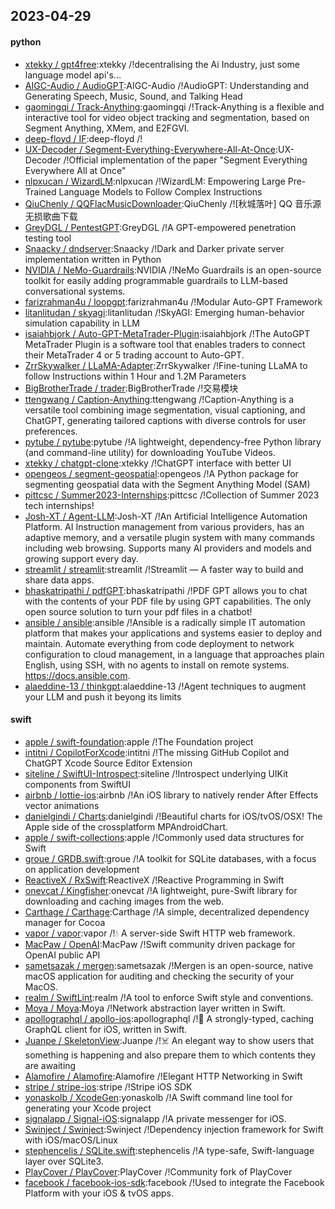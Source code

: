 ## 2023-04-29

#### python
* [xtekky / gpt4free](https://github.com/xtekky/gpt4free):xtekky /!decentralising the Ai Industry, just some language model api's...
* [AIGC-Audio / AudioGPT](https://github.com/AIGC-Audio/AudioGPT):AIGC-Audio /!AudioGPT: Understanding and Generating Speech, Music, Sound, and Talking Head
* [gaomingqi / Track-Anything](https://github.com/gaomingqi/Track-Anything):gaomingqi /!Track-Anything is a flexible and interactive tool for video object tracking and segmentation, based on Segment Anything, XMem, and E2FGVI.
* [deep-floyd / IF](https://github.com/deep-floyd/IF):deep-floyd /!
* [UX-Decoder / Segment-Everything-Everywhere-All-At-Once](https://github.com/UX-Decoder/Segment-Everything-Everywhere-All-At-Once):UX-Decoder /!Official implementation of the paper "Segment Everything Everywhere All at Once"
* [nlpxucan / WizardLM](https://github.com/nlpxucan/WizardLM):nlpxucan /!WizardLM: Empowering Large Pre-Trained Language Models to Follow Complex Instructions
* [QiuChenly / QQFlacMusicDownloader](https://github.com/QiuChenly/QQFlacMusicDownloader):QiuChenly /![秋城落叶] QQ 音乐源无损歌曲下载
* [GreyDGL / PentestGPT](https://github.com/GreyDGL/PentestGPT):GreyDGL /!A GPT-empowered penetration testing tool
* [Snaacky / dndserver](https://github.com/Snaacky/dndserver):Snaacky /!Dark and Darker private server implementation written in Python
* [NVIDIA / NeMo-Guardrails](https://github.com/NVIDIA/NeMo-Guardrails):NVIDIA /!NeMo Guardrails is an open-source toolkit for easily adding programmable guardrails to LLM-based conversational systems.
* [farizrahman4u / loopgpt](https://github.com/farizrahman4u/loopgpt):farizrahman4u /!Modular Auto-GPT Framework
* [litanlitudan / skyagi](https://github.com/litanlitudan/skyagi):litanlitudan /!SkyAGI: Emerging human-behavior simulation capability in LLM
* [isaiahbjork / Auto-GPT-MetaTrader-Plugin](https://github.com/isaiahbjork/Auto-GPT-MetaTrader-Plugin):isaiahbjork /!The AutoGPT MetaTrader Plugin is a software tool that enables traders to connect their MetaTrader 4 or 5 trading account to Auto-GPT.
* [ZrrSkywalker / LLaMA-Adapter](https://github.com/ZrrSkywalker/LLaMA-Adapter):ZrrSkywalker /!Fine-tuning LLaMA to follow Instructions within 1 Hour and 1.2M Parameters
* [BigBrotherTrade / trader](https://github.com/BigBrotherTrade/trader):BigBrotherTrade /!交易模块
* [ttengwang / Caption-Anything](https://github.com/ttengwang/Caption-Anything):ttengwang /!Caption-Anything is a versatile tool combining image segmentation, visual captioning, and ChatGPT, generating tailored captions with diverse controls for user preferences.
* [pytube / pytube](https://github.com/pytube/pytube):pytube /!A lightweight, dependency-free Python library (and command-line utility) for downloading YouTube Videos.
* [xtekky / chatgpt-clone](https://github.com/xtekky/chatgpt-clone):xtekky /!ChatGPT interface with better UI
* [opengeos / segment-geospatial](https://github.com/opengeos/segment-geospatial):opengeos /!A Python package for segmenting geospatial data with the Segment Anything Model (SAM)
* [pittcsc / Summer2023-Internships](https://github.com/pittcsc/Summer2023-Internships):pittcsc /!Collection of Summer 2023 tech internships!
* [Josh-XT / Agent-LLM](https://github.com/Josh-XT/Agent-LLM):Josh-XT /!An Artificial Intelligence Automation Platform. AI Instruction management from various providers, has an adaptive memory, and a versatile plugin system with many commands including web browsing. Supports many AI providers and models and growing support every day.
* [streamlit / streamlit](https://github.com/streamlit/streamlit):streamlit /!Streamlit — A faster way to build and share data apps.
* [bhaskatripathi / pdfGPT](https://github.com/bhaskatripathi/pdfGPT):bhaskatripathi /!PDF GPT allows you to chat with the contents of your PDF file by using GPT capabilities. The only open source solution to turn your pdf files in a chatbot!
* [ansible / ansible](https://github.com/ansible/ansible):ansible /!Ansible is a radically simple IT automation platform that makes your applications and systems easier to deploy and maintain. Automate everything from code deployment to network configuration to cloud management, in a language that approaches plain English, using SSH, with no agents to install on remote systems. https://docs.ansible.com.
* [alaeddine-13 / thinkgpt](https://github.com/alaeddine-13/thinkgpt):alaeddine-13 /!Agent techniques to augment your LLM and push it beyong its limits

#### swift
* [apple / swift-foundation](https://github.com/apple/swift-foundation):apple /!The Foundation project
* [intitni / CopilotForXcode](https://github.com/intitni/CopilotForXcode):intitni /!The missing GitHub Copilot and ChatGPT Xcode Source Editor Extension
* [siteline / SwiftUI-Introspect](https://github.com/siteline/SwiftUI-Introspect):siteline /!Introspect underlying UIKit components from SwiftUI
* [airbnb / lottie-ios](https://github.com/airbnb/lottie-ios):airbnb /!An iOS library to natively render After Effects vector animations
* [danielgindi / Charts](https://github.com/danielgindi/Charts):danielgindi /!Beautiful charts for iOS/tvOS/OSX! The Apple side of the crossplatform MPAndroidChart.
* [apple / swift-collections](https://github.com/apple/swift-collections):apple /!Commonly used data structures for Swift
* [groue / GRDB.swift](https://github.com/groue/GRDB.swift):groue /!A toolkit for SQLite databases, with a focus on application development
* [ReactiveX / RxSwift](https://github.com/ReactiveX/RxSwift):ReactiveX /!Reactive Programming in Swift
* [onevcat / Kingfisher](https://github.com/onevcat/Kingfisher):onevcat /!A lightweight, pure-Swift library for downloading and caching images from the web.
* [Carthage / Carthage](https://github.com/Carthage/Carthage):Carthage /!A simple, decentralized dependency manager for Cocoa
* [vapor / vapor](https://github.com/vapor/vapor):vapor /!💧
A server-side Swift HTTP web framework.
* [MacPaw / OpenAI](https://github.com/MacPaw/OpenAI):MacPaw /!Swift community driven package for OpenAI public API
* [sametsazak / mergen](https://github.com/sametsazak/mergen):sametsazak /!Mergen is an open-source, native macOS application for auditing and checking the security of your MacOS.
* [realm / SwiftLint](https://github.com/realm/SwiftLint):realm /!A tool to enforce Swift style and conventions.
* [Moya / Moya](https://github.com/Moya/Moya):Moya /!Network abstraction layer written in Swift.
* [apollographql / apollo-ios](https://github.com/apollographql/apollo-ios):apollographql /!📱
A strongly-typed, caching GraphQL client for iOS, written in Swift.
* [Juanpe / SkeletonView](https://github.com/Juanpe/SkeletonView):Juanpe /!☠️
An elegant way to show users that something is happening and also prepare them to which contents they are awaiting
* [Alamofire / Alamofire](https://github.com/Alamofire/Alamofire):Alamofire /!Elegant HTTP Networking in Swift
* [stripe / stripe-ios](https://github.com/stripe/stripe-ios):stripe /!Stripe iOS SDK
* [yonaskolb / XcodeGen](https://github.com/yonaskolb/XcodeGen):yonaskolb /!A Swift command line tool for generating your Xcode project
* [signalapp / Signal-iOS](https://github.com/signalapp/Signal-iOS):signalapp /!A private messenger for iOS.
* [Swinject / Swinject](https://github.com/Swinject/Swinject):Swinject /!Dependency injection framework for Swift with iOS/macOS/Linux
* [stephencelis / SQLite.swift](https://github.com/stephencelis/SQLite.swift):stephencelis /!A type-safe, Swift-language layer over SQLite3.
* [PlayCover / PlayCover](https://github.com/PlayCover/PlayCover):PlayCover /!Community fork of PlayCover
* [facebook / facebook-ios-sdk](https://github.com/facebook/facebook-ios-sdk):facebook /!Used to integrate the Facebook Platform with your iOS & tvOS apps.
